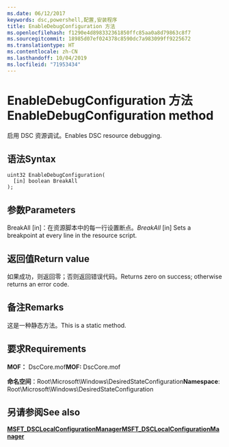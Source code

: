 ```yaml
---
ms.date: 06/12/2017
keywords: dsc,powershell,配置,安装程序
title: EnableDebugConfiguration 方法
ms.openlocfilehash: f1290e4d898332361850ffc85aa0a8d79863c8f7
ms.sourcegitcommit: 18985d07ef024378c8590dc7a983099ff9225672
ms.translationtype: HT
ms.contentlocale: zh-CN
ms.lasthandoff: 10/04/2019
ms.locfileid: "71953434"
---
```

# <a name="enabledebugconfiguration-method"></a><span data-ttu-id="30ab7-103">EnableDebugConfiguration 方法</span><span class="sxs-lookup"><span data-stu-id="30ab7-103">EnableDebugConfiguration method</span></span>

<span data-ttu-id="30ab7-104">启用 DSC 资源调试。</span><span class="sxs-lookup"><span data-stu-id="30ab7-104">Enables DSC resource debugging.</span></span>

## <a name="syntax"></a><span data-ttu-id="30ab7-105">语法</span><span class="sxs-lookup"><span data-stu-id="30ab7-105">Syntax</span></span>

```mof
uint32 EnableDebugConfiguration(
  [in] boolean BreakAll
);
```

## <a name="parameters"></a><span data-ttu-id="30ab7-106">参数</span><span class="sxs-lookup"><span data-stu-id="30ab7-106">Parameters</span></span>

<span data-ttu-id="30ab7-107">BreakAll  \[in\]：在资源脚本中的每一行设置断点。</span><span class="sxs-lookup"><span data-stu-id="30ab7-107">*BreakAll* \[in\] Sets a breakpoint at every line in the resource script.</span></span>

## <a name="return-value"></a><span data-ttu-id="30ab7-108">返回值</span><span class="sxs-lookup"><span data-stu-id="30ab7-108">Return value</span></span>

<span data-ttu-id="30ab7-109">如果成功，则返回零；否则返回错误代码。</span><span class="sxs-lookup"><span data-stu-id="30ab7-109">Returns zero on success; otherwise returns an error code.</span></span>

## <a name="remarks"></a><span data-ttu-id="30ab7-110">备注</span><span class="sxs-lookup"><span data-stu-id="30ab7-110">Remarks</span></span>

<span data-ttu-id="30ab7-111">这是一种静态方法。</span><span class="sxs-lookup"><span data-stu-id="30ab7-111">This is a static method.</span></span>

## <a name="requirements"></a><span data-ttu-id="30ab7-112">要求</span><span class="sxs-lookup"><span data-stu-id="30ab7-112">Requirements</span></span>

<span data-ttu-id="30ab7-113">**MOF：** DscCore.mof</span><span class="sxs-lookup"><span data-stu-id="30ab7-113">**MOF:** DscCore.mof</span></span>

<span data-ttu-id="30ab7-114">**命名空间**：Root\Microsoft\Windows\DesiredStateConfiguration</span><span class="sxs-lookup"><span data-stu-id="30ab7-114">**Namespace**: Root\Microsoft\Windows\DesiredStateConfiguration</span></span>

## <a name="see-also"></a><span data-ttu-id="30ab7-115">另请参阅</span><span class="sxs-lookup"><span data-stu-id="30ab7-115">See also</span></span>

[<span data-ttu-id="30ab7-116">**MSFT_DSCLocalConfigurationManager**</span><span class="sxs-lookup"><span data-stu-id="30ab7-116">**MSFT_DSCLocalConfigurationManager**</span></span>](msft-dsclocalconfigurationmanager.md)
